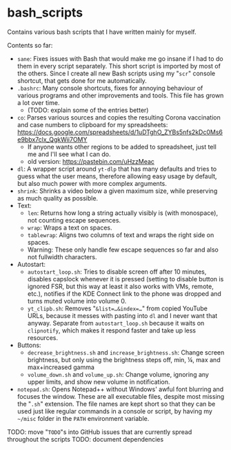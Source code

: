 # bash_scripts
Contains various bash scripts that I have written mainly for myself.

Contents so far:
* `sane`: Fixes issues with Bash that would make me go insane if I had to do them in every script separately. This short script is imported by most of the others. Since I create all new Bash scripts using my "`scr`" console shortcut, that gets done for me automatically.
* `.bashrc`: Many console shortcuts, fixes for annoying behaviour of various programs and other improvements and tools. This file has grown a lot over time.
  * (TODO: explain some of the entries better)
* `co`: Parses various sources and copies the resulting Corona vaccination and case numbers to clipboard for my spreadsheets: https://docs.google.com/spreadsheets/d/1uDTghO_ZYBs5nfs2kDc0Ms6e9bbx7clx_QgkWii7OMY
  * If anyone wants other regions to be added to spreadsheet, just tell me and I'll see what I can do.
  * old version: https://pastebin.com/uHzzMeac
* `dl`: A wrapper script around `yt-dlp` that has many defaults and tries to guess what the user means, therefore allowing easy usage by default, but also much power with more complex arguments.
* `shrink`: Shrinks a video below a given maximum size, while preserving as much quality as possible.
* Text:
  * `len`: Returns how long a string actually visibly is (with monospace), not counting escape sequences.
  * `wrap`: Wraps a text on spaces.
  * `tablewrap`: Aligns two columns of text and wraps the right side on spaces.
  * Warning: These only handle few escape sequences so far and also not fullwidth characters.
* Autostart:
  * `autostart_loop.sh`: Tries to disable screen off after 10 minutes, disables capslock whenever it is pressed (setting to disable button is ignored FSR, but this way at least it also works with VMs, remote, etc.), notifies if the KDE Connect link to the phone was dropped and turns muted volume into volume 0.
  * `yt_clipb.sh`: Removes "`&list=…&index=…`" from copied YouTube URLs, because it messes with pasting into `dl` and I never want that anyway. Separate from `autostart_loop.sh` because it waits on `clipnotify`, which makes it respond faster and take up less resources.
* Buttons:
  * `decrease_brightness.sh` and `increase_brightness.sh`: Change screen brightness, but only using the brightness steps off, min, ¼, max and max+increased gamma
  * `volume_down.sh` and `volume_up.sh`: Change volume, ignoring any upper limits, and show new volume in notification.
* `notepad.sh`: Opens Notepad++ without Windows' awful font blurring and focuses the window.
These are all executable files, despite most missing the "`.sh`" extension. The file names are kept short so that they can be used just like regular commands in a console or script, by having my `~/misc` folder in the `PATH` environment variable.

TODO: move "`TODO`"s into GitHub issues that are currently spread throughout the scripts
TODO: document dependencies